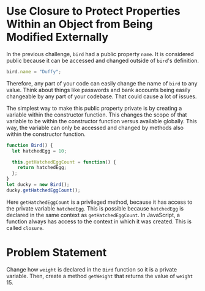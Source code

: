 # Use Closure to Protect Properties Within an Object from Being Modified Externally
In the previous challenge, ```bird``` had a public property ```name```. It is considered public because it can be accessed and changed outside of ```bird```'s definition.
```javascript
bird.name = "Duffy";
```
Therefore, any part of your code can easily change the name of ```bird``` to any value. Think about things like passwords and bank accounts being easily changeable by any part of your codebase. That could cause a lot of issues.

The simplest way to make this public property private is by creating a variable within the constructor function. This changes the scope of that variable to be within the constructor function versus available globally. This way, the variable can only be accessed and changed by methods also within the constructor function.
```javascript
function Bird() {
  let hatchedEgg = 10;

  this.getHatchedEggCount = function() { 
    return hatchedEgg;
  };
}
let ducky = new Bird();
ducky.getHatchedEggCount();
```
Here ```getHatchedEggCount``` is a privileged method, because it has access to the private variable ```hatchedEgg```. This is possible because ```hatchedEgg``` is declared in the same context as ```getHatchedEggCount```. In JavaScript, a function always has access to the context in which it was created. This is called ```closure```.

# Problem Statement
Change how ```weight``` is declared in the ```Bird``` function so it is a private variable. Then, create a method ```getWeight``` that returns the value of ```weight``` 15.
